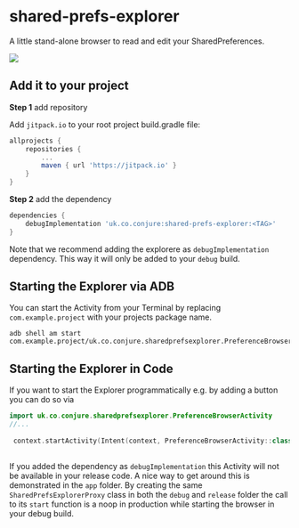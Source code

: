 # shared-prefs-explorer

A little stand-alone browser to read and edit your SharedPreferences.


[![](https://jitpack.io/v/uk.co.conjure/shared-prefs-explorer.svg)](https://jitpack.io/#uk.co.conjure/shared-prefs-explorer)


## Add it to your project

**Step 1** add repository

Add `jitpack.io` to your root project build.gradle file:
```gradle
allprojects {
    repositories {
        ...
        maven { url 'https://jitpack.io' }
    }
}

```

**Step 2** add the dependency

```gradle
dependencies {
    debugImplementation 'uk.co.conjure:shared-prefs-explorer:<TAG>'
}
```

Note that we recommend adding the explorere as `debugImplementation` dependency. This way it will only be added to your `debug` build.

## Starting the Explorer via ADB

You can start the Activity from your Terminal by replacing `com.example.project` with your projects package name.

```shell
adb shell am start com.example.project/uk.co.conjure.sharedprefsexplorer.PreferenceBrowserActivity
```

## Starting the Explorer in Code

If you want to start the Explorer programmatically e.g. by adding a button you can do so via
```kotlin
import uk.co.conjure.sharedprefsexplorer.PreferenceBrowserActivity
//...
 
 context.startActivity(Intent(context, PreferenceBrowserActivity::class.java))
 
```

If you added the dependency as `debugImplementation` this Activity will not be available in your release code. A nice way to get around this is demonstrated in the `app` folder.
By creating the same `SharedPrefsExplorerProxy` class in both the `debug` and `release` folder the call to its `start` function is a noop in production while starting the browser in your debug build.
